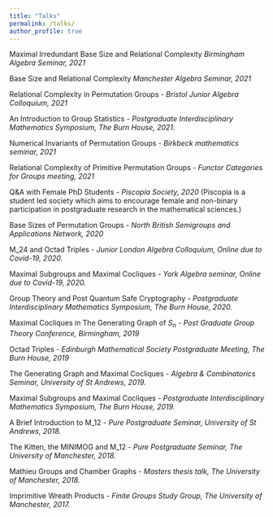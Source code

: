 ```yaml
---
title: "Talks"
permalink: /talks/
author_profile: true
---
```


Maximal Irredundant Base Size and Relational Complexity 
*Birmingham Algebra Seminar, 2021*

Base Size and Relational Complexity 
*Manchester Algebra Seminar, 2021*

Relational Complexity in Permutation Groups -
*Bristol Junior Algebra Colloquium, 2021*

An Introduction to Group Statistics -
*Postgraduate Interdisciplinary Mathematics Symposium, The Burn House, 2021.*

Numerical Invariants of Permutation Groups -
*Birkbeck mathematics seminar, 2021*

Relational Complexity of Primitive Permutation Groups -
*Functor Categories for Groups meeting, 2021*

Q&A with Female PhD Students - 
*Piscopia Society, 2020* (Piscopia is a student led society which aims to encourage female and non-binary participation in postgraduate research in the mathematical sciences.)

Base Sizes of Permutation Groups -
*North British Semigroups and Applications Network, 2020*

M_24 and Octad Triples -
*Junior London Algebra Colloquium, Online due to Covid-19, 2020.*

Maximal Subgroups and Maximal Cocliques -
*York Algebra seminar, Online due to Covid-19, 2020.*

Group Theory and Post Quantum Safe Cryptography -
*Postgraduate Interdisciplinary Mathematics Symposium, The Burn House, 2020.*

Maximal Cocliques in The Generating Graph of $S_n$ -
*Post Graduate Group Theory Conference, Birmingham, 2019*

Octad Triples -
*Edinburgh Mathematical Society Postgraduate Meeting, The Burn House, 2019*

The Generating Graph and Maximal Cocliques -
*Algebra & Combinatorics Seminar, University of St Andrews, 2019.*

Maximal Subgroups and Maximal Cocliques -
*Postgraduate Interdisciplinary Mathematics Symposium, The Burn House, 2019.*

A Brief Introduction to M_12 -
*Pure Postgraduate Seminar, University of St Andrews, 2018.*

The Kitten, the MINIMOG and M_12 -
*Pure Postgraduate Seminar, The University of Manchester, 2018.*

Mathieu Groups and Chamber Graphs -
*Masters thesis talk, The University of Manchester, 2018.*

Imprimitive Wreath Products -
*Finite Groups Study Group, The University of Manchester, 2017.*
